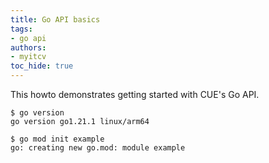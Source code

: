 ```yaml
---
title: Go API basics
tags:
- go api
authors:
- myitcv
toc_hide: true
---
```


This howto demonstrates getting started with CUE's Go API.

```text { title="TERMINAL" codeToCopy="Z28gdmVyc2lvbgo=" }
$ go version
go version go1.21.1 linux/arm64
```

```text { title="TERMINAL" codeToCopy="Z28gbW9kIGluaXQgZXhhbXBsZQo=" }
$ go mod init example
go: creating new go.mod: module example
```
